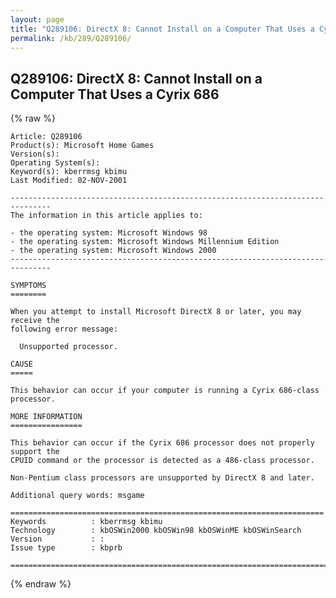 ```yaml
---
layout: page
title: "Q289106: DirectX 8: Cannot Install on a Computer That Uses a Cyrix 686"
permalink: /kb/289/Q289106/
---
```


## Q289106: DirectX 8: Cannot Install on a Computer That Uses a Cyrix 686

{% raw %}

	Article: Q289106
	Product(s): Microsoft Home Games
	Version(s): 
	Operating System(s): 
	Keyword(s): kberrmsg kbimu
	Last Modified: 02-NOV-2001
	
	-------------------------------------------------------------------------------
	The information in this article applies to:
	
	- the operating system: Microsoft Windows 98 
	- the operating system: Microsoft Windows Millennium Edition 
	- the operating system: Microsoft Windows 2000 
	-------------------------------------------------------------------------------
	
	SYMPTOMS
	========
	
	When you attempt to install Microsoft DirectX 8 or later, you may receive the
	following error message:
	
	  Unsupported processor.
	
	CAUSE
	=====
	
	This behavior can occur if your computer is running a Cyrix 686-class processor.
	
	MORE INFORMATION
	================
	
	This behavior can occur if the Cyrix 686 processor does not properly support the
	CPUID command or the processor is detected as a 486-class processor.
	
	Non-Pentium class processors are unsupported by DirectX 8 and later.
	
	Additional query words: msgame
	
	======================================================================
	Keywords          : kberrmsg kbimu 
	Technology        : kbOSWin2000 kbOSWin98 kbOSWinME kbOSWinSearch
	Version           : :
	Issue type        : kbprb
	
	=============================================================================
	

{% endraw %}
